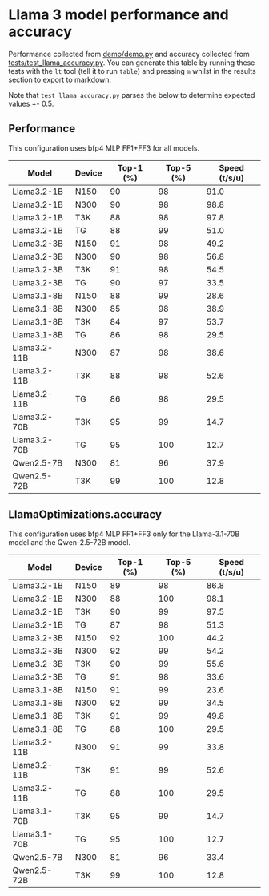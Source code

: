 # Llama 3 model performance and accuracy

Performance collected from [demo/demo.py](demo/demo.py) and accuracy collected from [tests/test_llama_accuracy.py](tests/test_llama_accuracy.py). You can generate this table by running these tests with the `lt` tool (tell it to run `table`) and pressing `m` whilst in the results section to export to markdown.

Note that `test_llama_accuracy.py` parses the below to determine expected values +- 0.5.

## Performance

This configuration uses bfp4 MLP FF1+FF3 for all models.

| Model | Device | Top-1 (%) | Top-5 (%) | Speed (t/s/u) |
|-------|--------|-----------|-----------|---------------|
| Llama3.2-1B    | N150   | 90        | 98        | 91.0          |
| Llama3.2-1B    | N300   | 90        | 98        | 98.8          |
| Llama3.2-1B    | T3K    | 88        | 98        | 97.8          |
| Llama3.2-1B    | TG     | 88        | 99        | 51.0          |
| Llama3.2-3B    | N150   | 91        | 98        | 49.2          |
| Llama3.2-3B    | N300   | 90        | 98        | 56.8          |
| Llama3.2-3B    | T3K    | 91        | 98        | 54.5          |
| Llama3.2-3B    | TG     | 90        | 97        | 33.5          |
| Llama3.1-8B    | N150   | 88        | 99        | 28.6          |
| Llama3.1-8B    | N300   | 85        | 98        | 38.9          |
| Llama3.1-8B    | T3K    | 84        | 97        | 53.7          |
| Llama3.1-8B    | TG     | 86        | 98        | 29.5          |
| Llama3.2-11B   | N300   | 87        | 98        | 38.6          |
| Llama3.2-11B   | T3K    | 88        | 98        | 52.6          |
| Llama3.2-11B   | TG     | 86        | 98        | 29.5          |
| Llama3.2-70B   | T3K    | 95        | 99        | 14.7          |
| Llama3.2-70B   | TG     | 95        | 100       | 12.7          |
| Qwen2.5-7B     | N300   | 81        | 96        | 37.9          |
| Qwen2.5-72B    | T3K    | 99        | 100       | 12.8          |


## LlamaOptimizations.accuracy

This configuration uses bfp4 MLP FF1+FF3 only for the Llama-3.1-70B model and the Qwen-2.5-72B model.

| Model | Device | Top-1 (%) | Top-5 (%) | Speed (t/s/u) |
|-------|--------|-----------|-----------|---------------|
| Llama3.2-1B    | N150   | 89        | 98        | 86.8          |
| Llama3.2-1B    | N300   | 88        | 100       | 98.1          |
| Llama3.2-1B    | T3K    | 90        | 99        | 97.5          |
| Llama3.2-1B    | TG     | 87        | 98        | 51.3          |
| Llama3.2-3B    | N150   | 92        | 100       | 44.2          |
| Llama3.2-3B    | N300   | 92        | 99        | 54.2          |
| Llama3.2-3B    | T3K    | 90        | 99        | 55.6          |
| Llama3.2-3B    | TG     | 91        | 98        | 33.6          |
| Llama3.1-8B    | N150   | 91        | 99        | 23.6          |
| Llama3.1-8B    | N300   | 92        | 99        | 34.5          |
| Llama3.1-8B    | T3K    | 91        | 99        | 49.8          |
| Llama3.1-8B    | TG     | 88        | 100       | 29.5          |
| Llama3.2-11B   | N300   | 91        | 99        | 33.8          |
| Llama3.2-11B   | T3K    | 91        | 99        | 52.6          |
| Llama3.2-11B   | TG     | 88        | 100       | 29.5          |
| Llama3.1-70B   | T3K    | 95        | 99        | 14.7          |
| Llama3.1-70B   | TG     | 95        | 100       | 12.7          |
| Qwen2.5-7B     | N300   | 81        | 96        | 33.4          |
| Qwen2.5-72B    | T3K    | 99        | 100       | 12.8          |
